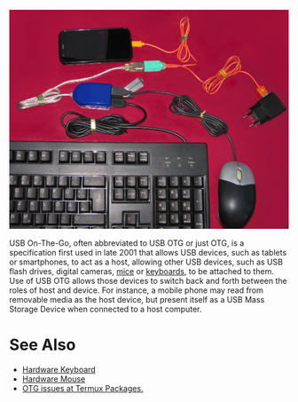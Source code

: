 ![](images/USB-OTG.jpg)

USB On-The-Go, often abbreviated to USB OTG or just OTG, is a
specification first used in late 2001 that allows USB devices, such as
tablets or smartphones, to act as a host, allowing other USB devices,
such as USB flash drives, digital cameras,
[mice](Hardware_Mouse) or
[keyboards](Hardware_Keyboard), to be attached to them. Use
of USB OTG allows those devices to switch back and forth between the
roles of host and device. For instance, a mobile phone may read from
removable media as the host device, but present itself as a USB Mass
Storage Device when connected to a host computer.

# See Also

- [Hardware Keyboard](Hardware_Keyboard)
- [Hardware Mouse](Hardware_Mouse)
- [OTG issues at Termux
  Packages.](https://github.com/termux/termux-packages/issues?utf8=%E2%9C%93&q=OTG)